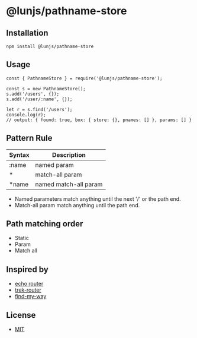 # @lunjs/pathname-store

## Installation

```
npm install @lunjs/pathname-store
```

## Usage

```
const { PathnameStore } = require('@lunjs/pathname-store');

const s = new PathnameStore();
s.add('/users', {});
s.add('/user/:name', {});

let r = s.find('/users');
console.log(r);
// output: { found: true, box: { store: {}, pnames: [] }, params: [] }
```

## Pattern Rule

| Syntax | Description |
| -- | -- |
| :name | named param |
| * | match-all param |
| *name | named match-all param |

- Named parameters match anything until the next '/' or the path end.
- Match-all param match anything until the path end.

## Path matching order

- Static
- Param
- Match all

## Inspired by

- [echo router](https://github.com/labstack/echo)
- [trek-router](https://github.com/trekjs/router)
- [find-my-way](https://github.com/delvedor/find-my-way)

## License

- [MIT](https://github.com/lunjs/pathname-store/blob/master/LICENSE)
